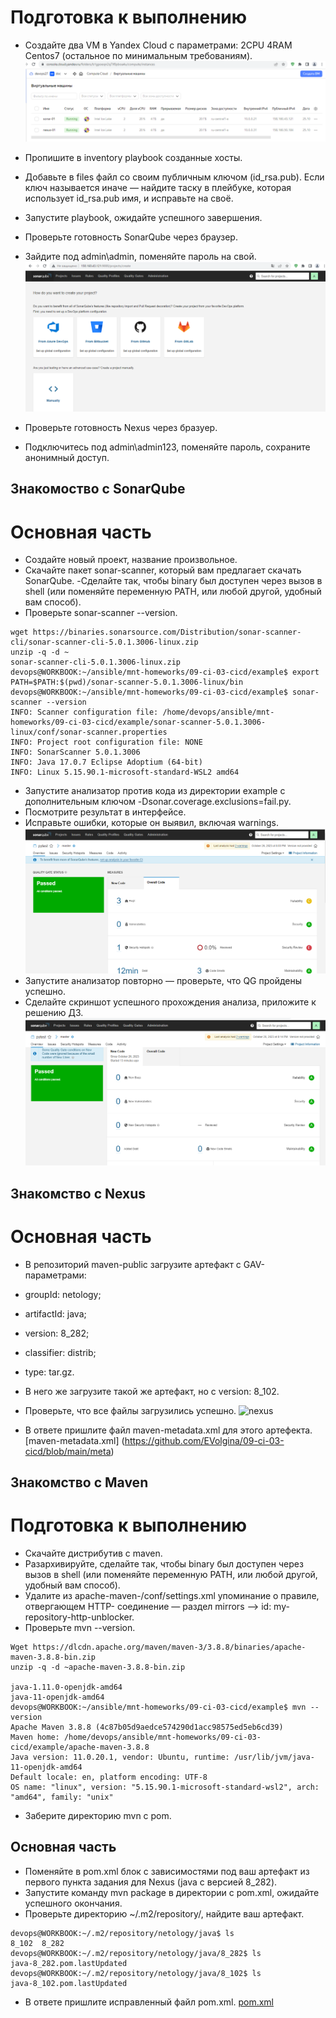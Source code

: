 # Подготовка к выполнению
- Создайте два VM в Yandex Cloud с параметрами: 2CPU 4RAM Centos7 (остальное по минимальным требованиям).
![YC](https://github.com/EVolgina/09-ci-03-cicd/blob/main/yc.png)
- Пропишите в inventory playbook созданные хосты.
- Добавьте в files файл со своим публичным ключом (id_rsa.pub). Если ключ называется иначе — найдите таску в плейбуке, которая использует id_rsa.pub имя, и исправьте на своё.
- Запустите playbook, ожидайте успешного завершения.

- Проверьте готовность SonarQube через браузер.
- Зайдите под admin\admin, поменяйте пароль на свой.
![aq](https://github.com/EVolgina/09-ci-03-cicd/blob/main/sq.png)
- Проверьте готовность Nexus через бразуер.
- Подключитесь под admin\admin123, поменяйте пароль, сохраните анонимный доступ.
## Знакомоство с SonarQube
# Основная часть
- Создайте новый проект, название произвольное.
- Скачайте пакет sonar-scanner, который вам предлагает скачать SonarQube.
-Сделайте так, чтобы binary был доступен через вызов в shell (или поменяйте переменную PATH, или любой другой, удобный вам способ).
- Проверьте sonar-scanner --version.
```
wget https://binaries.sonarsource.com/Distribution/sonar-scanner-cli/sonar-scanner-cli-5.0.1.3006-linux.zip
unzip -q -d ~ 
sonar-scanner-cli-5.0.1.3006-linux.zip
devops@WORKBOOK:~/ansible/mnt-homeworks/09-ci-03-cicd/example$ export PATH=$PATH:$(pwd)/sonar-scanner-5.0.1.3006-linux/bin
devops@WORKBOOK:~/ansible/mnt-homeworks/09-ci-03-cicd/example$ sonar-scanner --version
INFO: Scanner configuration file: /home/devops/ansible/mnt-homeworks/09-ci-03-cicd/example/sonar-scanner-5.0.1.3006-linux/conf/sonar-scanner.properties
INFO: Project root configuration file: NONE
INFO: SonarScanner 5.0.1.3006
INFO: Java 17.0.7 Eclipse Adoptium (64-bit)
INFO: Linux 5.15.90.1-microsoft-standard-WSL2 amd64

```
- Запустите анализатор против кода из директории example с дополнительным ключом -Dsonar.coverage.exclusions=fail.py.
- Посмотрите результат в интерфейсе.
- Исправьте ошибки, которые он выявил, включая warnings.
![bug](https://github.com/EVolgina/09-ci-03-cicd/blob/main/bag.png)
- Запустите анализатор повторно — проверьте, что QG пройдены успешно.
- Сделайте скриншот успешного прохождения анализа, приложите к решению ДЗ.
 ![nobug](https://github.com/EVolgina/09-ci-03-cicd/blob/main/nobag.png)
## Знакомство с Nexus
# Основная часть
- В репозиторий maven-public загрузите артефакт с GAV-параметрами:
- groupId: netology;
- artifactId: java;
- version: 8_282;
- classifier: distrib;
- type: tar.gz.
- В него же загрузите такой же артефакт, но с version: 8_102.
- Проверьте, что все файлы загрузились успешно.
![nexus]()

- В ответе пришлите файл maven-metadata.xml для этого артефекта. [maven-metadata.xml] (https://github.com/EVolgina/09-ci-03-cicd/blob/main/meta)
## Знакомство с Maven
# Подготовка к выполнению
- Скачайте дистрибутив с maven.
- Разархивируйте, сделайте так, чтобы binary был доступен через вызов в shell (или поменяйте переменную PATH, или любой другой, удобный вам способ).
- Удалите из apache-maven-<version>/conf/settings.xml упоминание о правиле, отвергающем HTTP- соединение — раздел mirrors —> id: my-repository-http-unblocker.
- Проверьте mvn --version.
```
Wget https://dlcdn.apache.org/maven/maven-3/3.8.8/binaries/apache-maven-3.8.8-bin.zip
unzip -q -d ~apache-maven-3.8.8-bin.zip

java-1.11.0-openjdk-amd64  
java-11-openjdk-amd64
devops@WORKBOOK:~/ansible/mnt-homeworks/09-ci-03-cicd/example$ mvn --version
Apache Maven 3.8.8 (4c87b05d9aedce574290d1acc98575ed5eb6cd39)
Maven home: /home/devops/ansible/mnt-homeworks/09-ci-03-cicd/example/apache-maven-3.8.8
Java version: 11.0.20.1, vendor: Ubuntu, runtime: /usr/lib/jvm/java-11-openjdk-amd64
Default locale: en, platform encoding: UTF-8
OS name: "linux", version: "5.15.90.1-microsoft-standard-wsl2", arch: "amd64", family: "unix"
```
- Заберите директорию mvn с pom.
## Основная часть
- Поменяйте в pom.xml блок с зависимостями под ваш артефакт из первого пункта задания для Nexus (java с версией 8_282).
- Запустите команду mvn package в директории с pom.xml, ожидайте успешного окончания.
- Проверьте директорию ~/.m2/repository/, найдите ваш артефакт.
```
devops@WORKBOOK:~/.m2/repository/netology/java$ ls
8_102  8_282
devops@WORKBOOK:~/.m2/repository/netology/java/8_282$ ls
java-8_282.pom.lastUpdated
devops@WORKBOOK:~/.m2/repository/netology/java/8_102$ ls
java-8_102.pom.lastUpdated
```
- В ответе пришлите исправленный файл pom.xml. [pom.xml](https://github.com/EVolgina/09-ci-03-cicd/blob/main/pom.xml)
